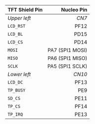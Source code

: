 | **TFT Shield Pin** | **Nucleo Pin** |
|:-------------|----------------:|
| *Upper left* |           *CN7* |
| `LCD_RST`    |            PF12 |
| `LCD_BL`     |            PD15 |
| `LCD_CS`     |            PD14 |
| `MOSI`       | PA7 (SPI1 MOSI) |
| `MISO`       | PA6 (SPI1 MISO) |
| `SCLK`       | PA5 (SPI1 SCLK) |
| *Lower left* |          *CN10* |
| `LCD_DC`     |            PF13 |
| `TP_BUSY`    |             PE9 |
| `SD_CS`      |            PE11 |
| `TP_CS`      |            PF14 |
| `TP_IRQ`     |            PE13 |
